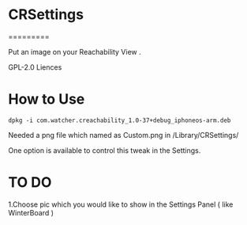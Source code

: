 # CRSettings
=========

 Put an image on your Reachability View .
 
 GPL-2.0 Liences
 
# How to Use
```
dpkg -i com.watcher.creachability_1.0-37+debug_iphoneos-arm.deb
```

Needed a png file which named as Custom.png in /Library/CRSettings/

One option is available to control this tweak in the Settings.
 
# TO DO

1.Choose pic which you would like to show in the Settings Panel ( like WinterBoard )
